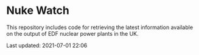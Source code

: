# Nuke Watch

This repository includes code for retrieving the latest information available on the output of EDF nuclear power plants in the UK.

Last updated: 2021-07-01 22:06